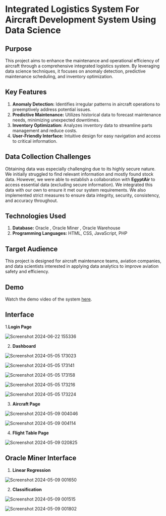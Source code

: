# Integrated Logistics System For Aircraft Development System Using Data Science 

## Purpose
This project aims to enhance the maintenance and operational efficiency of aircraft through a comprehensive integrated logistics system. By leveraging data science techniques, it focuses on anomaly detection, predictive maintenance scheduling, and inventory optimization.

## Key Features 
1. **Anomaly Detection:** Identifies irregular patterns in aircraft operations to preemptively address potential issues.
2. **Predictive Maintenance:** Utilizes historical data to forecast maintenance needs, minimizing unexpected downtimes.
3. **Inventory Optimization:** Analyzes inventory data to streamline parts management and reduce costs.
4. **User-Friendly Interface:** Intuitive design for easy navigation and access to critical information.

## Data Collection Challenges
Obtaining data was especially challenging due to its highly secure nature. We initially struggled to find relevant information and mostly found stock data. However, we were able to establish a collaboration with **EgyptAir** to access essential data (excluding secure information). We integrated this data with our own to ensure it met our system requirements. We also implemented strict measures to ensure data integrity, security, consistency, and accuracy throughout.

## Technologies Used
1. **Database:** Oracle , Oracle Miner , Oracle Warehouse
2. **Programming Languages:** HTML, CSS, JavaScript, PHP

## Target Audience
This project is designed for aircraft maintenance teams, aviation companies, and data scientists interested in applying data analytics to improve aviation safety and efficiency.

## Demo
Watch the demo video of the system [here](https://drive.google.com/file/d/1PmFkLuTJpfQp1Egcx7SBOBG8kmruZVFe/view?usp=sharing).

## Interface
1.**Login Page**

![Screenshot 2024-06-22 155336](https://github.com/user-attachments/assets/9fd12603-5d9a-40e8-af01-c9a2364ddcc8)


2. **Dashboard**
   
![Screenshot 2024-05-05 173023](https://github.com/user-attachments/assets/215acad4-202a-49ab-ae41-72520bd95832)

![Screenshot 2024-05-05 173141](https://github.com/user-attachments/assets/c908993d-f6a8-4dc1-980d-bac380d0d9b3)

![Screenshot 2024-05-05 173158](https://github.com/user-attachments/assets/224fb154-10ac-40df-9851-c7bfaf196d72)

![Screenshot 2024-05-05 173216](https://github.com/user-attachments/assets/ecd134be-cd6d-412d-bc7c-a55e5991dd09)

![Screenshot 2024-05-05 173224](https://github.com/user-attachments/assets/7e8fd158-a334-4364-a48c-3fba338652f3)


3. **Aircraft Page**

![Screenshot 2024-05-09 004046](https://github.com/user-attachments/assets/8112e3a0-f057-4990-a50c-8c6423bb5eef)

![Screenshot 2024-05-09 004114](https://github.com/user-attachments/assets/c3c48a56-067a-4b91-a09b-5aa1dcc8c8fd)


4. **Flight Table Page**

![Screenshot 2024-05-09 020825](https://github.com/user-attachments/assets/77c0c030-72fc-4977-bc1b-3f437b14970f)


## Oracle Miner Interface

1. **Linear Regression**

![Screenshot 2024-05-09 001650](https://github.com/user-attachments/assets/bce72360-3bdf-4cf4-ab72-e51590cc0ec1)


2. **Classification** 

![Screenshot 2024-05-09 001515](https://github.com/user-attachments/assets/afa645b1-4135-4bef-a459-caa6864b98d6)

![Screenshot 2024-05-09 001802](https://github.com/user-attachments/assets/eb4b5e51-d3da-4381-813c-bb2afd7308ab)
